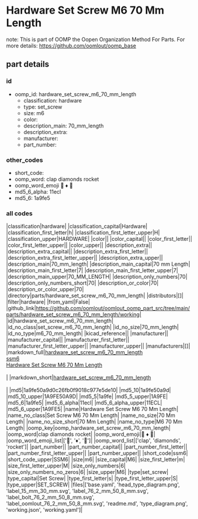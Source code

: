 # Hardware Set Screw M6 70 Mm Length  

note: This is part of OOMP the Oopen Organization Method For Parts. For more details: https://github.com/oomlout/oomp_base

##  part details





### id
* oomp_id: hardware_set_screw_m6_70_mm_length
  * classification: hardware
  * type: set_screw
  * size: m6
  * color: 
  * description_main: 70_mm_length
  * description_extra: 
  * manufacturer: 
  * part_number: 

### other_codes
* short_code: 
* oomp_word: clap diamonds rocket
* oomp_word_emoji :clap: :diamonds: :rocket:
* md5_6_alpha: 11ecl
* md5_6: 1a9fe5

### all codes 
|classification|hardware|
|classification_capital|Hardware|
|classification_first_letter|h|
|classification_first_letter_upper|H|
|classification_upper|HARDWARE|
|color||
|color_capital||
|color_first_letter||
|color_first_letter_upper||
|color_upper||
|description_extra||
|description_extra_capital||
|description_extra_first_letter||
|description_extra_first_letter_upper||
|description_extra_upper||
|description_main|70_mm_length|
|description_main_capital|70 mm Length|
|description_main_first_letter|7|
|description_main_first_letter_upper|7|
|description_main_upper|70_MM_LENGTH|
|description_only_numbers|70|
|description_only_numbers_short|70|
|description_or_color|70|
|description_or_color_upper|70|
|directory|parts/hardware_set_screw_m6_70_mm_length|
|distributors|[]|
|filter|hardware|
|from_yaml|False|
|github_link|https://github.com/oomlout/oomlout_oomp_part_src/tree/main/parts/hardware_set_screw_m6_70_mm_length/working|
|id|hardware_set_screw_m6_70_mm_length|
|id_no_class|set_screw_m6_70_mm_length|
|id_no_size|70_mm_length|
|id_no_type|m6_70_mm_length|
|kicad_reference||
|manufacturer||
|manufacturer_capital||
|manufacturer_first_letter||
|manufacturer_first_letter_upper||
|manufacturer_upper||
|manufacturers|[]|
|markdown_full|[hardware_set_screw_m6_70_mm_length](https://github.com/oomlout/oomlout_oomp_part_src/tree/main/parts/hardware_set_screw_m6_70_mm_length/working)<br>[ssm6](https://github.com/oomlout/oomlout_oomp_part_src/tree/main/parts/hardware_set_screw_m6_70_mm_length/working)<br>[Hardware Set Screw M6 70 Mm Length](https://github.com/oomlout/oomlout_oomp_part_src/tree/main/parts/hardware_set_screw_m6_70_mm_length/working)<br><br>|
|markdown_short|[hardware_set_screw_m6_70_mm_length](https://github.com/oomlout/oomlout_oomp_part_src/tree/main/parts/hardware_set_screw_m6_70_mm_length/working)<br><br>|
|md5|1a9fe50a9d0c26fb0f9018c977e5de10|
|md5_10|1a9fe50a9d|
|md5_10_upper|1A9FE50A9D|
|md5_5|1a9fe|
|md5_5_upper|1A9FE|
|md5_6|1a9fe5|
|md5_6_alpha|11ecl|
|md5_6_alpha_upper|11ECL|
|md5_6_upper|1A9FE5|
|name|Hardware Set Screw M6 70 Mm Length|
|name_no_class|Set Screw M6 70 Mm Length|
|name_no_size|70 Mm Length|
|name_no_size_short|70 Mm Length|
|name_no_type|M6 70 Mm Length|
|oomp_key|oomp_hardware_set_screw_m6_70_mm_length|
|oomp_word|clap diamonds rocket|
|oomp_word_emoji|:clap: :diamonds: :rocket:|
|oomp_word_emoji_list|[':clap:', ':diamonds:', ':rocket:']|
|oomp_word_list|['clap', 'diamonds', 'rocket']|
|part_number||
|part_number_capital||
|part_number_first_letter||
|part_number_first_letter_upper||
|part_number_upper||
|short_code|ssm6|
|short_code_upper|SSM6|
|size|m6|
|size_capital|M6|
|size_first_letter|m|
|size_first_letter_upper|M|
|size_only_numbers|6|
|size_only_numbers_no_zeros|6|
|size_upper|M6|
|type|set_screw|
|type_capital|Set Screw|
|type_first_letter|s|
|type_first_letter_upper|S|
|type_upper|SET_SCREW|
|files|['base.yaml', 'head_type_diagram.png', 'label_15_mm_30_mm.svg', 'label_76_2_mm_50_8_mm.svg', 'label_bolt_76_2_mm_50_8_mm.svg', 'label_oomlout_76_2_mm_50_8_mm.svg', 'readme.md', 'type_diagram.png', 'working.json', 'working.yaml']|
